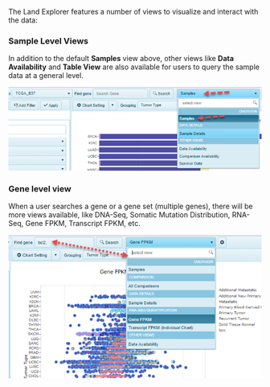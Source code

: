 The Land Explorer features a number of views to visualize and interact with the data:

### Sample Level Views

In addition to the default **Samples** view above, other views like **Data Availability** and **Table View** are also available for users to query the sample data at a general level.

![SampleDistView_png](../images/SampleView.png)


### Gene level view
When a user searches a gene or a gene set (multiple genes), there will be more views available, like DNA-Seq, Somatic Mutation Distribution, RNA-Seq, Gene FPKM, Transcript FPKM, etc.

![SelectViews_genes_png](../images/SelectViews_genes.png)
